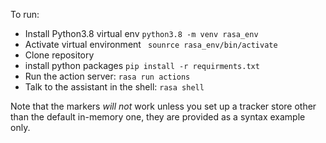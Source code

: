 
To run: 

* Install Python3.8 virtual env `python3.8 -m venv rasa_env`
* Activate virtual environment ` sounrce rasa_env/bin/activate`
* Clone repository
* install python packages `pip install -r requirments.txt`
* Run the action server: `rasa run actions`
* Talk to the assistant in the shell: `rasa shell`

Note that the markers *will not* work unless you set up a tracker store other than the default in-memory one, they are provided as a syntax example only.

